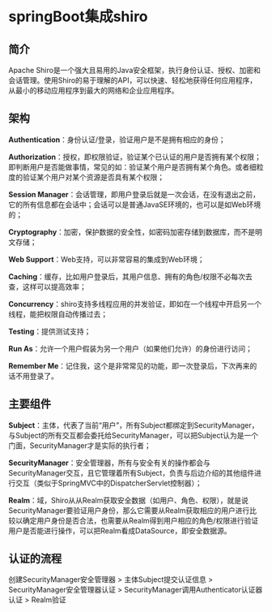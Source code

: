 # springBoot集成shiro
## 简介
Apache Shiro是一个强大且易用的Java安全框架，执行身份认证、授权、加密和会话管理。使用Shiro的易于理解的API，可以快速、轻松地获得任何应用程序，从最小的移动应用程序到最大的网络和企业应用程序。
## 架构
**Authentication**：身份认证/登录，验证用户是不是拥有相应的身份；<br>

**Authorization**：授权，即权限验证，验证某个已认证的用户是否拥有某个权限；即判断用户是否能做事情，常见的如：验证某个用户是否拥有某个角色。或者细粒度的验证某个用户对某个资源是否具有某个权限；<br>

**Session Manager**：会话管理，即用户登录后就是一次会话，在没有退出之前，它的所有信息都在会话中；会话可以是普通JavaSE环境的，也可以是如Web环境的；<br>

**Cryptography**：加密，保护数据的安全性，如密码加密存储到数据库，而不是明文存储；<br>

**Web Support**：Web支持，可以非常容易的集成到Web环境；<br>

**Caching**：缓存，比如用户登录后，其用户信息、拥有的角色/权限不必每次去查，这样可以提高效率；<br>

**Concurrency**：shiro支持多线程应用的并发验证，即如在一个线程中开启另一个线程，能把权限自动传播过去；<br>

**Testing**：提供测试支持；<br>

**Run As**：允许一个用户假装为另一个用户（如果他们允许）的身份进行访问；<br>

**Remember Me**：记住我，这个是非常常见的功能，即一次登录后，下次再来的话不用登录了。

## 主要组件
**Subject**：主体，代表了当前“用户”，所有Subject都绑定到SecurityManager，与Subject的所有交互都会委托给SecurityManager，可以把Subject认为是一个门面，SecurityManager才是实际的执行者；

**SecurityManager**：安全管理器，所有与安全有关的操作都会与SecurityManager交互，且它管理着所有Subject，负责与后边介绍的其他组件进行交互（类似于SpringMVC中的DispatcherServlet控制器）；

**Realm**：域，Shiro从从Realm获取安全数据（如用户、角色、权限），就是说SecurityManager要验证用户身份，那么它需要从Realm获取相应的用户进行比较以确定用户身份是否合法，也需要从Realm得到用户相应的角色/权限进行验证用户是否能进行操作，可以把Realm看成DataSource，即安全数据源。

## 认证的流程
创建SecurityManager安全管理器 > 主体Subject提交认证信息 > SecurityManager安全管理器认证 > SecurityManager调用Authenticator认证器认证 > Realm验证
